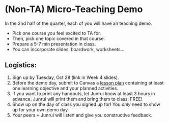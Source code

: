 # (Non-TA) Micro-Teaching Demo

In the 2nd half of the quarter, each of you will have an teaching demo.
- Pick one course you feel excited to TA for.
- Then, pick one topic covered in that course.
- Prepare a 5-7 min presentation in class.
- You can incorporate slides, boardwork, worksheets...

## Logistics:
1. Sign up by Tuesday, Oct 28 (link in Week 4 slides).
2. Before the demo day, submit to Canvas a [lesson plan](https://otl.ucsb.edu/resources/course-planning/lesson-planning) containing at least one learning objective and your planned activities.
3. If you want to print any handouts, let Junrui know at least 3 hours in advance. Junrui will print them and bring them to class. FREE!
4. Show up on the day of class you signed up for! You *only* need to show up for your own demo day.
5. Your peers + Junrui will listen and give you constructive feedback.
